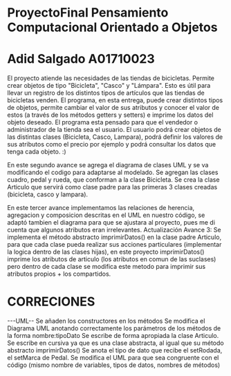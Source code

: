 # ProyectoFinal Pensamiento Computacional Orientado a Objetos
# Adid Salgado A01710023
El proyecto atiende las necesidades de las tiendas de bicicletas. Permite crear objetos de tipo "Bicicleta", "Casco" y "Lámpara". Esto es útil para  llevar un registro de los distintos tipos de artículos que las tiendas de bicicletas venden.
El programa, en esta entrega, puede crear distintos tipos de objetos, permite cambiar el valor de sus atributos y conocer el valor de estos (a través de los métodos getters y setters) e imprime los datos del objeto deseado.
El programa esta pensado para que el vendedor o administrador de la tienda sea el usuario. El usuario podrá crear objetos de las distintas clases (Bicicleta, Casco, Lampara), podrá definir los valores de sus atributos como el precio por ejemplo y podrá consultar los datos que tenga cada objeto.
:)

En este segundo avance se agrega el diagrama de clases UML y se va modificando el codigo para adaptarse al modelado. Se agregan las clases cuadro, pedal y rueda, que conforman a la clase Bicicleta. Se crea la clase Articulo que servirá como clase padre para las primeras 3 clases creadas (bicicleta, casco y lampara).

En este tercer avance implementamos las relaciones de herencia, agregacion y composicion descritas en el UML en nuestro código, se adaptó tambien el diagrama para que se ajustara al proyecto, pues me di cuenta que algunos atributos eran irrelevantes. 
Actualización Avance 3: 
Se implementa el método abstracto imprimirDatos() en la clase padre Articulo, para que cada clase pueda realizar sus acciones particulares (implementar la logica dentro de las clases hijas), en este proyecto imprimirDatos() imprime los atributos de articulo (los atributos en comun de las suclases) pero dentro de cada clase se modifica este metodo para imprimir sus atributos propios + los compartidos.

# CORRECIONES

---UML--
Se añaden los constructores en los métodos
Se modifica el Diagrama UML anotando correctamente los parámetros de los métodos de la forma nombre:tipoDato
Se escribe de forma apropiada la clase Articulo. Se escribe en cursiva ya que es una clase abstracta, al igual que su método abstracto imprimirDatos()
Se anota el tipo de dato que recibe el setRodada, el setMarca de Pedal.
Se modifica el UML para que sea congruente con el código (mismo nombre de variables, tipos de datos, nombres de métodos)

